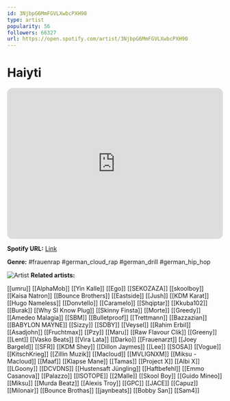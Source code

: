 ```yaml
---
id: 3NjbpG6MmFGVLXwbcPXH90
type: artist
popularity: 56
followers: 66327
url: https://open.spotify.com/artist/3NjbpG6MmFGVLXwbcPXH90
---
```

# Haiyti

<iframe style="border-radius:12px" src="https://open.spotify.com/embed/artist/3NjbpG6MmFGVLXwbcPXH90" width="100%" height="352" frameBorder="0" allowfullscreen="" allow="autoplay; clipboard-write; encrypted-media; fullscreen; picture-in-picture" loading="lazy"></iframe>

**Spotify URL:** [Link](https://open.spotify.com/artist/3NjbpG6MmFGVLXwbcPXH90)

**Genre:**  #frauenrap #german_cloud_rap #german_drill #german_hip_hop

![Artist](https://i.scdn.co/image/ab6761610000e5eb2b38a3b9a27030af33128bf9)
**Related artists:**

[[umru]]
[[AlphaMob]]
[[Yin Kalle]]
[[Ego]]
[[SEKOZAZA]]
[[skoolboy]]
[[Kaisa Natron]]
[[Bounce Brothers]]
[[Eastside]]
[[Jush]]
[[KDM Karat]]
[[Hugo Nameless]]
[[Donvtello]]
[[Caramelo]]
[[Shqiptar]]
[[Kkuba102]]
[[Burak]]
[[Why Sl Know Plug]]
[[Skinny Finsta]]
[[Morte]]
[[Greedy]]
[[Amedeo Malagia]]
[[SBM]]
[[Bulletproof]]
[[Trettmann]]
[[Bazzazian]]
[[BABYLON MAYNE]]
[[Sizzy]]
[[SDBY]]
[[Veysel]]
[[Rahim Erbil]]
[[Asadjohn]]
[[Fruchtmax]]
[[Pzy]]
[[Maru]]
[[Raw Flavour Clik]]
[[Greeny]]
[[Lent]]
[[Vasko Beats]]
[[Vira Lata]]
[[Darko]]
[[Frauenarzt]]
[[Joey Bargeld]]
[[SFR]]
[[KDM Shey]]
[[Dillon Jaymes]]
[[Lee]]
[[SOSA]]
[[Vogue]]
[[KitschKrieg]]
[[Zillin Muzik]]
[[Macloud]]
[[MVLIGNXM]]
[[Miksu - Macloud]]
[[Maaf]]
[[Klapse Mane]]
[[Tamas]]
[[Project X]]
[[Albi X]]
[[LGoony]]
[[DCVDNS]]
[[Hustensaft Jüngling]]
[[Haftbefehl]]
[[Emmo Casanova]]
[[Palazzo]]
[[ISOTOPE]]
[[2Malle]]
[[Skool Boy]]
[[Guido Mineo]]
[[Miksu]]
[[Murda Beatz]]
[[Alexis Troy]]
[[GPC]]
[[JACE]]
[[Capuz]]
[[Milonair]]
[[Bounce Brothas]]
[[jaynbeats]]
[[Bobby San]]
[[Sam4]]
